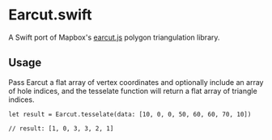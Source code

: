 # Earcut.swift
A Swift port of Mapbox's [earcut.js](https://github.com/mapbox/earcut) polygon triangulation library.

## Usage
Pass Earcut a flat array of vertex coordinates and optionally include an array of hole indices, and the tesselate function will return a flat array of triangle indices.

```
let result = Earcut.tesselate(data: [10, 0, 0, 50, 60, 60, 70, 10])

// result: [1, 0, 3, 3, 2, 1]
```



